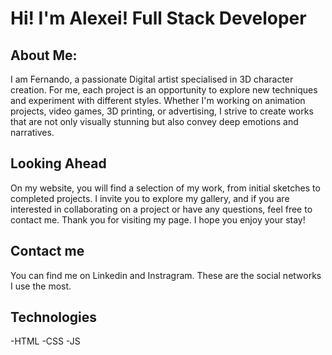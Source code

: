# Hi! I'm Alexei! Full Stack Developer

## About Me:

I am Fernando, a passionate Digital artist specialised in 3D character creation. For me, each project is an opportunity to explore new techniques and experiment with different styles. Whether I'm working on animation projects, video games, 3D printing, or advertising, I strive to create works that are not only visually stunning but also convey deep emotions and narratives.

## Looking Ahead
On my website, you will find a selection of my work, from initial sketches to completed projects. I invite you to explore my gallery, and if you are interested in collaborating on a project or have any questions, feel free to contact me. Thank you for visiting my page. I hope you enjoy your stay!

## Contact me

You can find me on Linkedin and Instragram. These are the social networks I use the most.

## Technologies

-HTML
-CSS
-JS